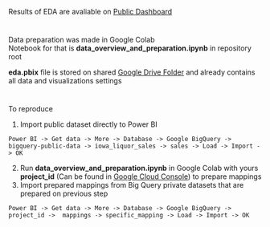 Results of EDA are avaliable on [Public Dashboard]()

#
Data preparation was made in Google Colab  
Notebook for that is **data_overview_and_preparation.ipynb** in  repository root

**eda.pbix** file is stored on shared [Google Drive Folder](https://drive.google.com/drive/folders/1--WQpT7uSF5t0xQJB_LDXWdoYM4XInIR) and already contains all data and visualizations settings

#
To reproduce
1. Import public dataset directly to Power BI
```
Power BI -> Get data -> More -> Database -> Google BigQuery -> bigquery-public-data -> iowa_liquor_sales -> sales -> Load -> Import -> OK
```
2. Run **data_overview_and_preparation.ipynb** in Google Colab with yours **project_id** (Can be found in [Google Cloud Console](https://console.cloud.google.com/home/dashboard)) to prepare mappings
3. Import prepared mappings from Big Query private datasets that are prepared on previous step
```
Power BI -> Get data -> More -> Database -> Google BigQuery -> project_id ->  mappings -> specific_mapping -> Load -> Import -> OK
```
